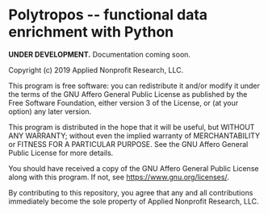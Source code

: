 # Polytropos -- functional data enrichment with Python

**UNDER DEVELOPMENT.** Documentation coming soon.

Copyright (c) 2019 Applied Nonprofit Research, LLC.

This program is free software: you can redistribute it and/or modify
it under the terms of the GNU Affero General Public License as
published by the Free Software Foundation, either version 3 of the
License, or (at your option) any later version.

This program is distributed in the hope that it will be useful,
but WITHOUT ANY WARRANTY; without even the implied warranty of
MERCHANTABILITY or FITNESS FOR A PARTICULAR PURPOSE.  See the
GNU Affero General Public License for more details.

You should have received a copy of the GNU Affero General Public License
along with this program.  If not, see <https://www.gnu.org/licenses/>.

By contributing to this repository, you agree that any and all contributions immediately become the sole property of Applied Nonprofit Research, LLC.
